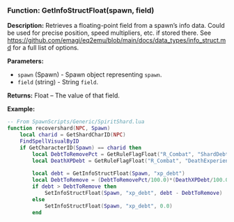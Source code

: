 ### Function: GetInfoStructFloat(spawn, field)

**Description:**
Retrieves a floating-point field from a spawn’s info data. Could be used for precise position, speed multipliers, etc. if stored there.  See https://github.com/emagi/eq2emu/blob/main/docs/data_types/info_struct.md for a full list of options.

**Parameters:**
- `spawn` (Spawn) - Spawn object representing `spawn`.
- `field` (string) - String `field`.

**Returns:** Float – The value of that field.

**Example:**

```lua
-- From SpawnScripts/Generic/SpiritShard.lua
function recovershard(NPC, Spawn)
	local charid = GetShardCharID(NPC)
	FindSpellVisualByID
	if GetCharacterID(Spawn) == charid then
		local DebtToRemovePct = GetRuleFlagFloat("R_Combat", "ShardDebtRecoveryPercent")
		local DeathXPDebt = GetRuleFlagFloat("R_Combat", "DeathExperienceDebt")
		
		local debt = GetInfoStructFloat(Spawn, "xp_debt")
		local DebtToRemove = (DebtToRemovePct/100.0)*(DeathXPDebt/100.0);
		if debt > DebtToRemove then
			SetInfoStructFloat(Spawn, "xp_debt", debt - DebtToRemove)
		else
			SetInfoStructFloat(Spawn, "xp_debt", 0.0)
		end
```

